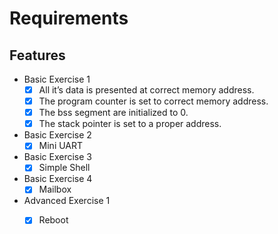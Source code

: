 # Requirements

## Features

- Basic Exercise 1
    - [x] All it’s data is presented at correct memory address.
    - [x] The program counter is set to correct memory address.
    - [x] The bss segment are initialized to 0.
    - [x] The stack pointer is set to a proper address.
- Basic Exercise 2
    - [x] Mini UART
- Basic Exercise 3
    - [x] Simple Shell 
- Basic Exercise 4
    - [x] Mailbox
- Advanced Exercise 1
    - [x] Reboot

